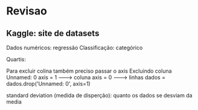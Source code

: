 # Revisao
## Kaggle: site de datasets

<p>
    Dados numéricos: regressão
    Classificação: categórico
</p>

<p>
    Quartis:
</p>

<p>
    Para excluir colina também preciso passar o axis
    Excluindo coluna Unnamed: 0
    axis = 1 ---> coluna
    axis = 0 ---> linhas
    dados = dados.drop('Unnamed: 0', axis=1)
</p>

<p>
    standard deviation (medida de disperção): quanto os dados se desviam da media
    
</p>